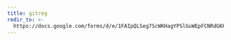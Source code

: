 ```yaml
---
title: gitreg
redir_to: >-
  https://docs.google.com/forms/d/e/1FAIpQLSeg7ScWKHagYPSlGuWEpFCNRdGKKJtVvhXWQU3-y9tscAfulQ/viewform?usp=sf_link
---
```


